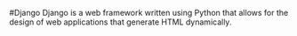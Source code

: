 #Django
Django is a web framework written using Python that allows for the design of web applications that generate HTML dynamically.
